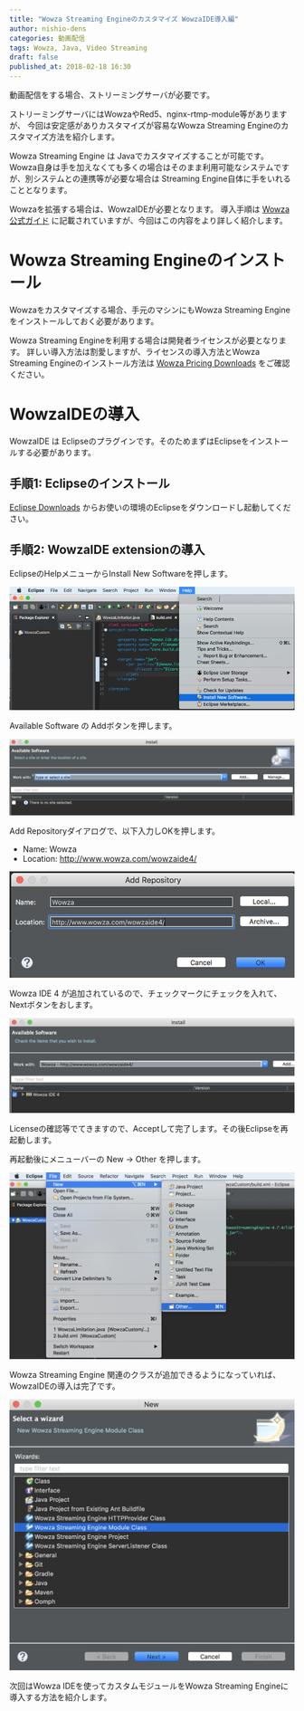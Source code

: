 ```yaml
---
title: "Wowza Streaming Engineのカスタマイズ WowzaIDE導入編"
author: nishio-dens
categories: 動画配信
tags: Wowza, Java, Video Streaming
draft: false
published_at: 2018-02-18 16:30
---
```


動画配信をする場合、ストリーミングサーバが必要です。

ストリーミングサーバにはWowzaやRed5、nginx-rtmp-module等がありますが、
今回は安定感がありカスタマイズが容易なWowza Streaming Engineのカスタマイズ方法を紹介します。

<!-- more -->

Wowza Streaming Engine は Javaでカスタマイズすることが可能です。
Wowza自身は手を加えなくても多くの場合はそのまま利用可能なシステムですが、別システムとの連携等が必要な場合は
Streaming Engine自体に手をいれることとなります。

Wowzaを拡張する場合は、WowzaIDEが必要となります。
導入手順は [Wowza公式ガイド](https://www.wowza.com/docs/how-to-extend-wowza-streaming-engine-using-the-wowza-ide) に記載されていますが、今回はこの内容をより詳しく紹介します。

# Wowza Streaming Engineのインストール

Wowzaをカスタマイズする場合、手元のマシンにもWowza Streaming Engineをインストールしておく必要があります。

Wowza Streaming Engineを利用する場合は開発者ライセンスが必要となります。
詳しい導入方法は割愛しますが、ライセンスの導入方法とWowza Streaming Engineのインストール方法は
[Wowza Pricing Downloads](https://www.wowza.com/pricing/installer) をご確認ください。

# WowzaIDEの導入

WowzaIDE は Eclipseのプラグインです。そのためまずはEclipseをインストールする必要があります。

## 手順1: Eclipseのインストール

[Eclipse Downloads](https://eclipse.org/downloads/) からお使いの環境のEclipseをダウンロードし起動してください。

## 手順2: WowzaIDE extensionの導入

EclipseのHelpメニューからInstall New Softwareを押します。

![Install New Software](/images/videos/0218/eclipse_install_new_software.png)

Available Software の Addボタンを押します。

![Add](/images/videos/0218/eclipse_add.png)

Add Repositoryダイアログで、以下入力しOKを押します。

- Name: Wowza
- Location: http://www.wowza.com/wowzaide4/

![Wowza Add](/images/videos/0218/eclipse_wowza_add.png)

Wowza IDE 4 が追加されているので、チェックマークにチェックを入れて、Nextボタンをおします。

![Check](/images/videos/0218/eclipse_wowza_check.png)

Licenseの確認等でてきますので、Acceptして完了します。その後Eclipseを再起動します。

再起動後にメニューバーの New -> Other を押します。

![Add Other](/images/videos/0218/eclipse_add_project_other.png)

Wowza Streaming Engine 関連のクラスが追加できるようになっていれば、WowzaIDEの導入は完了です。

![Wowza Engine](/images/videos/0218/wowza_engine.png)

次回はWowza IDEを使ってカスタムモジュールをWowza Streaming Engineに導入する方法を紹介します。
